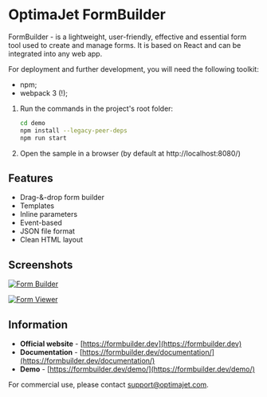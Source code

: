 # OptimaJet FormBuilder

FormBuilder - is a lightweight, user-friendly, effective and essential form tool used to create and manage forms. It is based on React and
can be integrated into any web app.

For deployment and further development, you will need the following toolkit:

- npm;
- webpack 3 (!);

1. Run the commands in the project's root folder:
   ```bash
   cd demo
   npm install --legacy-peer-deps
   npm run start
   ```

2. Open the sample in a browser (by default at http://localhost:8080/)

## Features

- Drag-&-drop form builder
- Templates
- Inline parameters
- Event-based
- JSON file format
- Clean HTML layout

## Screenshots

[![Form Builder](https://raw.githubusercontent.com/optimajet/formbuilder/master/Resources/builder.png "Form Builder")](https://formbuilder.dev/demo/)

[![Form Viewer](https://raw.githubusercontent.com/optimajet/formbuilder/master/Resources/viewer.png "Form Viewer")](https://formbuilder.dev/viewer/)

## Information

- **Official website** - [https://formbuilder.dev](https://formbuilder.dev)
- **Documentation** - [https://formbuilder.dev/documentation/](https://formbuilder.dev/documentation/)
- **Demo** - [https://formbuilder.dev/demo/](https://formbuilder.dev/demo/)

For commercial use, please contact [support@optimajet.com](mailto:support@optimajet.com).
